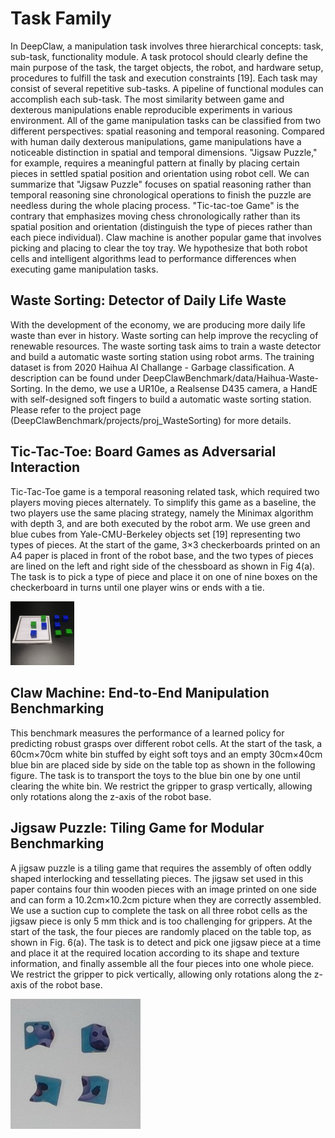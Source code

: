 # Task Family

In DeepClaw, a manipulation task involves three hierarchical concepts: task, sub-task, functionality module. A task protocol should clearly define the main purpose of the task, the target objects, the robot, and hardware setup, procedures to fulfill the task and execution constraints [19]. Each task may consist of several repetitive sub-tasks. A pipeline of functional modules can accomplish each sub-task. The most similarity between game and dexterous manipulations enable reproducible experiments in various environment. All of the game manipulation tasks can be classified from two different perspectives: spatial reasoning and temporal reasoning. Compared with human daily dexterous manipulations, game manipulations have a noticeable distinction in spatial and temporal dimensions. "Jigsaw Puzzle," for example, requires a meaningful pattern at finally by placing certain pieces in settled spatial position and orientation using robot cell. We can summarize that "Jigsaw Puzzle" focuses on spatial reasoning rather than temporal reasoning sine chronological operations to finish the puzzle are needless during the whole placing process. "Tic-tac-toe Game" is the contrary that emphasizes moving chess chronologically rather than its spatial position and orientation (distinguish the type of pieces rather than each piece individual). Claw machine is another popular game that involves picking and placing to clear the toy tray. We hypothesize that both robot cells and intelligent algorithms lead to performance differences when executing game manipulation tasks.  

## Waste Sorting: Detector of Daily Life Waste

With the development of the economy, we are producing more daily life waste than ever in history. Waste sorting can help improve the recycling of renewable resources. The waste sorting task aims to train a waste detector and build a automatic waste sorting station using robot arms. The training dataset is from 2020 Haihua AI Challange - Garbage classification. A description can be found under DeepClawBenchmark/data/Haihua-Waste-Sorting. In the demo, we use a UR10e, a Realsense D435 camera, a HandE with self-designed soft fingers to build a automatic waste sorting station. Please refer to the project page (DeepClawBenchmark/projects/proj_WasteSorting) for more details.

## Tic-Tac-Toe: Board Games as Adversarial Interaction

Tic-Tac-Toe game is a temporal reasoning related task, which required two players moving pieces alternately. To simplify this game as a baseline, the two players use the same placing strategy, namely the Minimax algorithm with depth 3, and are both executed by the robot arm. We use green and blue cubes from Yale-CMU-Berkeley objects set [19] representing two types of pieces. At the start of the game, 3×3 checkerboards printed on an A4 paper is placed in front of the robot base, and the two types of pieces are lined on the left and right side of the chessboard as shown in Fig 4(a). The task is to pick a type of piece and place it on one of nine boxes on the checkerboard in turns until one player wins or ends with a tie.

<img src="asset/TictactoeObject.jpg" style="zoom:10%;" />

## Claw Machine: End-to-End Manipulation Benchmarking

This benchmark measures the performance of a learned policy for predicting robust grasps over different robot cells. At the start of the task, a 60cm×70cm white bin stuffed by eight soft toys and an empty 30cm×40cm blue bin are placed side by side on the table top as shown in the following figure. The task is to transport the toys to the blue bin one by one until clearing the white bin. We restrict the gripper to grasp vertically, allowing only rotations along the z-axis of the robot base. 

## Jigsaw Puzzle: Tiling Game for Modular Benchmarking

A jigsaw puzzle is a tiling game that requires the assembly of often oddly shaped interlocking and tessellating pieces. The jigsaw set used in this paper contains four thin wooden pieces with an image printed on one side and can form a 10.2cm×10.2cm picture when they are correctly assembled. We use a suction cup to complete the task on all three robot cells as the jigsaw piece is only 5 mm thick and is too challenging for grippers. At the start of the task, the four pieces are randomly placed on the table top, as shown in Fig. 6(a). The task is to detect and pick one jigsaw piece at a time and place it at the required location according to its shape and texture information, and finally assemble all the four pieces into one whole piece. We restrict the gripper to pick vertically, allowing only rotations along the z-axis of the robot base. 

![](asset/JigsawObject.jpg)